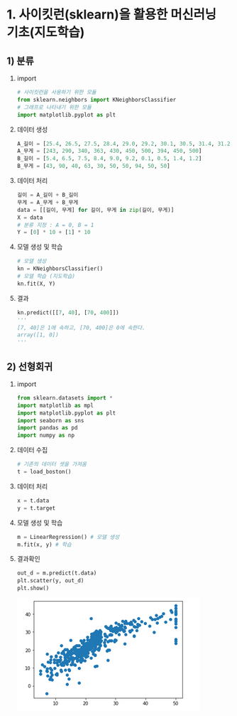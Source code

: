 # 1. 사이킷런(sklearn)을 활용한 머신러닝 기초(지도학습)

## 1) 분류

1. import

   ```python
   # 사이킷런을 사용하기 위한 모듈
   from sklearn.neighbors import KNeighborsClassifier
   # 그래프로 나타내기 위한 모듈
   import matplotlib.pyplot as plt
   ```

2. 데이터 생성

   ```python
   A_길이 = [25.4, 26.5, 27.5, 28.4, 29.0, 29.2, 30.1, 30.5, 31.4, 31.2]
   A_무게 = [243, 290, 340, 363, 430, 450, 500, 394, 450, 500]
   B_길이 = [5.4, 6.5, 7.5, 8.4, 9.0, 9.2, 0.1, 0.5, 1.4, 1.2]
   B_무게 = [43, 90, 40, 63, 30, 50, 50, 94, 50, 50]
   ```

3. 데이터 처리

   ```python
   길이 = A_길이 + B_길이
   무게 = A_무게 + B_무게
   data = [[길이, 무게] for 길이, 무게 in zip(길이, 무게)]
   X = data
   # 분류 지정 : A = 0, B = 1
   Y = [0] * 10 + [1] * 10
   ```

4. 모델 생성 및 학습

   ```python
   # 모델 생성
   kn = KNeighborsClassifier()
   # 모델 학습 (지도학습)
   kn.fit(X, Y) 
   ```

5. 결과

   ```python
   kn.predict([[7, 40], [70, 400]])
   '''
   [7, 40]은 1에 속하고, [70, 400]은 0에 속한다.
   array([1, 0])
   '''
   ```

## 2) 선형회귀

1. import

   ```python
   from sklearn.datasets import *
   import matplotlib as mpl
   import matplotlib.pyplot as plt
   import seaborn as sns
   import pandas as pd
   import numpy as np
   ```

2. 데이터 수집

   ```python
   # 기존의 데이터 셋을 가져옴
   t = load_boston()
   ```

3. 데이터 처리

   ```python
   x = t.data
   y = t.target
   ```

4. 모델 생성 및 학습

   ```python
   m = LinearRegression() # 모델 생성
   m.fit(x, y) # 학습
   ```

5. 결과확인

   ```python
   out_d = m.predict(t.data)
   plt.scatter(y, out_d)
   plt.show()
   ```

   ![image-20220419194020575](Day16_2.assets/image-20220419194020575.png)